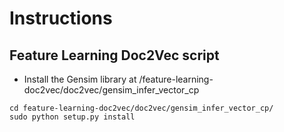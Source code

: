 # Instructions
## Feature Learning Doc2Vec script
* Install the Gensim library at 
/feature-learning-doc2vec/doc2vec/gensim_infer_vector_cp

```
cd feature-learning-doc2vec/doc2vec/gensim_infer_vector_cp/
sudo python setup.py install
```
